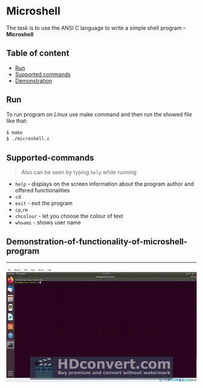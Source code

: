 # Microshell 

The task is to use the ANSI C language to write a simple shell program – **Microshell**

## Table of content

- [Run](#run)
- [Supported commands](#supported-commands)
- [Demonstration](#demonstration-of-functionality-of-microshell-program)

## Run

To run program on *Linux* use make command and then run the showed file like that:

```bash
$ make
$ ./microshell.c
```
## Supported-commands 

> Also can be seen by typing `help` while running

* `help`  - displays on the screen information about the program author and offered functionalities
* `cd` 
* `exit` - exit the program
* `cp`,`rm`
* `chcolour` - let you choose the colour of text
* `whoami` - shows user name

## Demonstration-of-functionality-of-microshell-program

-----

![](./microshell_demonstration.gif)
 
